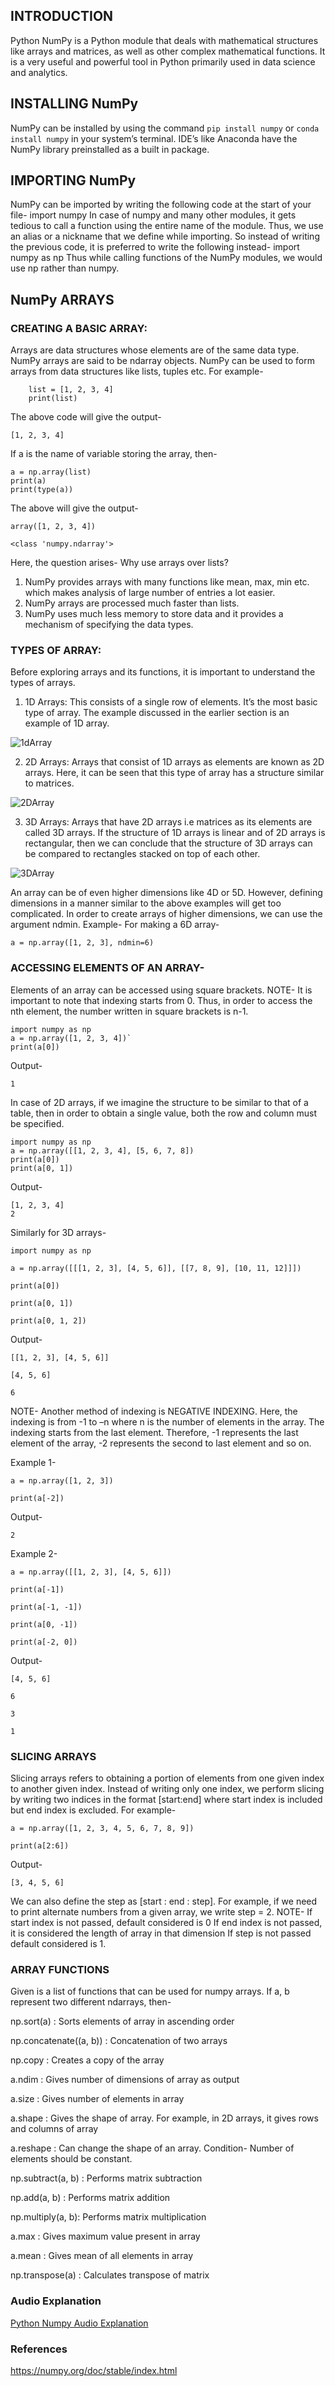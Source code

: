 ## INTRODUCTION
Python NumPy is a Python module that deals with mathematical structures like arrays and matrices, as well as other complex mathematical functions. It is a very useful and powerful tool in Python primarily used in data science and analytics.

## INSTALLING NumPy
NumPy can be installed by using the command
` pip install numpy `
or 
` conda install numpy `
in your system’s terminal.
IDE’s like Anaconda have the NumPy library preinstalled as a built in package.

## IMPORTING NumPy
NumPy can be imported by writing the following code at the start of your file-
import numpy
In case of numpy and many other modules, it gets tedious to call a function using the entire name of the module. Thus, we use an alias or a nickname that we define while importing.
So instead of writing the previous code, it is preferred to write the following instead-
import numpy as np
Thus while calling functions of the NumPy modules, we would use np rather than numpy.

## NumPy ARRAYS
### CREATING A BASIC ARRAY:
Arrays are data structures whose elements are of the same data type. NumPy arrays are said to be ndarray objects.
NumPy can be used to form arrays from data structures like lists, tuples etc.
For example-

``` 
    list = [1, 2, 3, 4]
    print(list) 
```

The above code will give the output-

```
[1, 2, 3, 4]
```

If a is the name of variable storing the array, then-

```
a = np.array(list)
print(a)
print(type(a))
```

The above will give the output-

```
array([1, 2, 3, 4])

<class 'numpy.ndarray'>
```

Here, the question arises- Why use arrays over lists?
1.	NumPy provides arrays with many functions like mean, max, min etc. which makes analysis of large number of entries a lot easier. 
2.	NumPy arrays are processed much faster than lists.
3.	NumPy uses much less memory to store data and it provides a mechanism of specifying the data types.

### TYPES OF ARRAY:
Before exploring arrays and its functions, it is important to understand the types of arrays.
1.	1D Arrays: This consists of a single row of elements. It’s the most basic type of array. The example discussed in the earlier section is an example of 1D array.

![1dArray](https://github.com/mridu-pant/winter-of-contributing/blob/a7e26f4431489348569e61e2957be992ea4104a2/Python/Python_Numpy/Audio/images/python%20numpy%201d.jpg)

2.	2D Arrays: Arrays that consist of 1D arrays as elements are known as 2D arrays. Here, it can be seen that this type of array has a structure similar to matrices. 

![2DArray](https://github.com/mridu-pant/winter-of-contributing/blob/a7e26f4431489348569e61e2957be992ea4104a2/Python/Python_Numpy/Audio/images/python%20numpy%202d.jpg)

3.	3D Arrays: Arrays that have 2D arrays i.e matrices as its elements are called 3D arrays. 
If the structure of 1D arrays is linear and of 2D arrays is rectangular, then we can conclude that the structure of 3D arrays can be compared to rectangles stacked on top of each other.

![3DArray](https://github.com/mridu-pant/winter-of-contributing/blob/a7e26f4431489348569e61e2957be992ea4104a2/Python/Python_Numpy/Audio/images/python%20numpy%203d.jpg)

An array can be of even higher dimensions like 4D or 5D. However, defining dimensions in a manner similar to the above examples will get too complicated.
In order to create arrays of higher dimensions, we can use the argument ndmin.
Example-
For making a 6D array-

``` 
a = np.array([1, 2, 3], ndmin=6)
```

### ACCESSING ELEMENTS OF AN ARRAY-
Elements of an array can be accessed using square brackets.
NOTE- It is important to note that indexing starts from 0. Thus, in order to access the nth element, the number written in square brackets is n-1.

```
import numpy as np
a = np.array([1, 2, 3, 4])`
print(a[0])
```

Output-

```
1
```

In case of 2D arrays, if we imagine the structure to be similar to that of a table, then in order to obtain a single value, both the row and column must be specified.

```
import numpy as np
a = np.array([[1, 2, 3, 4], [5, 6, 7, 8])
print(a[0])
print(a[0, 1])
```

Output-

```
[1, 2, 3, 4]
2
```

Similarly for 3D arrays-

```
import numpy as np

a = np.array([[[1, 2, 3], [4, 5, 6]], [[7, 8, 9], [10, 11, 12]]])

print(a[0])

print(a[0, 1])

print(a[0, 1, 2])
```

Output-

```
[[1, 2, 3], [4, 5, 6]]

[4, 5, 6]

6
```

NOTE- Another method of indexing is NEGATIVE INDEXING.
Here, the indexing is from -1 to –n where n is the number of elements in the array. The indexing starts from the last element. Therefore, -1 represents the last element of the array, -2 represents the second to last element and so on.

Example 1-

```
a = np.array([1, 2, 3])

print(a[-2])
```

Output-
```
2
```

Example 2-
```
a = np.array([[1, 2, 3], [4, 5, 6]])

print(a[-1])

print(a[-1, -1])

print(a[0, -1])

print(a[-2, 0])
```

Output-

```
[4, 5, 6]

6

3

1
```

### SLICING ARRAYS
Slicing arrays refers to obtaining a portion of elements from one given index to another given index.
Instead of writing only one index, we perform slicing by writing two indices in the format [start:end] where start index is included but end index is excluded. For example-

```
a = np.array([1, 2, 3, 4, 5, 6, 7, 8, 9])

print(a[2:6])
```

Output-

```
[3, 4, 5, 6]
```

We can also define the step as [start : end : step]. For example, if we need to print alternate numbers from a given array, we write step = 2.
NOTE- If start index is not passed, default considered is 0
             If end index is not passed, it is considered the length of array in that dimension
             If step is not passed default considered is 1. 

### ARRAY FUNCTIONS
Given is a list of functions that can be used for numpy arrays. If a, b represent two different ndarrays, then-

np.sort(a) : Sorts elements of array in ascending order

np.concatenate((a, b)) : Concatenation of two arrays

np.copy : Creates a copy of the array

a.ndim : Gives number of dimensions of array as output

a.size : Gives number of elements in array

a.shape : Gives the shape of array. For example, in 2D arrays, it gives rows and columns of array

a.reshape : Can change the shape of an array. Condition- Number of elements should be constant.

np.subtract(a, b) : Performs matrix subtraction

np.add(a, b) : Performs matrix addition

np.multiply(a, b): Performs matrix multiplication

a.max : Gives maximum value present in array

a.mean : Gives mean of all elements in array

np.transpose(a) : Calculates transpose of matrix

### Audio Explanation
[Python Numpy Audio Explanation](https://drive.google.com/drive/folders/1yRUivvJlasIN8kRZarDrNQjIKYIIy8xe?usp=sharing)

### References
https://numpy.org/doc/stable/index.html
